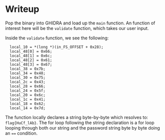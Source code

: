 # Writeup

Pop the binary into GHIDRA and load up the `main` function. An function of interest here will be the
`validate` function, which takes our user input.

Inside the `validate` function, we see the following:
```
  local_10 = *(long *)(in_FS_OFFSET + 0x28);
  local_48[0] = 0x66;
  local_48[1] = 0x6c;
  local_48[2] = 0x61;
  local_48[3] = 0x67;
  local_38 = 0x7b;
  local_34 = 0x48;
  local_30 = 0x75;
  local_2c = 0x43;
  local_28 = 0x66;
  local_24 = 0x5f;
  local_20 = 0x6c;
  local_1c = 0x41;
  local_18 = 0x62;
  local_14 = 0x7d;
```

The function locally declares a string byte-by-byte which resolves to: `flag{HuCf_lAb}`. The for loop following
the string declaration is a for loop looping through both our string and the password string byte by byte doing an `==`
condition.

